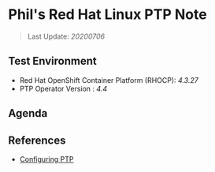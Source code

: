 # Phil's Red Hat Linux PTP Note


> Last Update: *20200706*

## Test Environment
- Red Hat OpenShift Container Platform (RHOCP): *4.3.27*
- PTP Operator Version : *4.4*


## Agenda


## References
- [Configuring PTP](https://access.redhat.com/documentation/en-us/openshift_container_platform/4.4/html/networking/multiple-networks#configuring-ptp)
